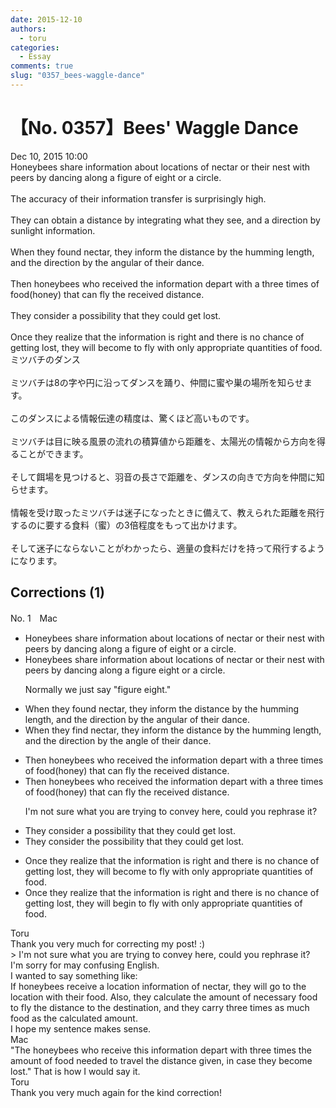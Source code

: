 ```yaml
---
date: 2015-12-10
authors:
  - toru
categories:
  - Essay
comments: true
slug: "0357_bees-waggle-dance"
---
```


# 【No. 0357】Bees' Waggle Dance
<div class="date">Dec 10, 2015 10:00</div>
<div id="post"><div id="body_show_ori">
Honeybees share information about locations of nectar or their nest with peers by dancing along a figure of eight or a circle.<br/><br/>The accuracy of their information transfer is surprisingly high.<br/><br/>They can obtain a distance by integrating what they see, and a direction by sunlight information.<br/><br/>When they found nectar, they inform the distance by the humming length, and the direction by the angular of their dance.<br/><br/>Then honeybees who received the information depart with a three times of food(honey) that can fly the received distance.<br/><br/>They consider a possibility that they could get lost.<br/><br/>Once they realize that the information is right and there is no chance of getting lost, they will become to fly with only appropriate quantities of food.
</div></div>

<!-- more -->

<div id="post_ja"><div id="body_show_mo">
ミツバチのダンス<br/><br/>ミツバチは8の字や円に沿ってダンスを踊り、仲間に蜜や巣の場所を知らせます。<br/><br/>このダンスによる情報伝達の精度は、驚くほど高いものです。<br/><br/>ミツバチは目に映る風景の流れの積算値から距離を、太陽光の情報から方向を得ることができます。<br/><br/>そして餌場を見つけると、羽音の長さで距離を、ダンスの向きで方向を仲間に知らせます。<br/><br/>情報を受け取ったミツバチは迷子になったときに備えて、教えられた距離を飛行するのに要する食料（蜜）の3倍程度をもって出かけます。<br/><br/>そして迷子にならないことがわかったら、適量の食料だけを持って飛行するようになります。
</div></div>

## Corrections (1)
<div id="block"><div class="first_name"> No. 1　<span class="just_name">Mac</span></div><div id="block2">
<ul class="correction_field">
<li class="incorrect">Honeybees share information about locations of nectar or their nest with peers by dancing along a figure of eight or a circle.</li>
<li class="corrected correct">
Honeybees share information about locations of nectar or their nest with peers by dancing along a figure eight or a circle.
<p class="correction_comment">Normally we just say "figure eight."</p>
</li>
</ul>
<ul class="correction_field">
<li class="incorrect">When they found nectar, they inform the distance by the humming length, and the direction by the angular of their dance.</li>
<li class="corrected correct">
When they <span class="f_red">find </span>nectar, they inform the distance by the humming length, and the direction by the <span class="f_red">angle </span>of their dance.
</li>
</ul>
<ul class="correction_field">
<li class="incorrect">Then honeybees who received the information depart with a three times of food(honey) that can fly the received distance.</li>
<li class="corrected correct">
Then honeybees who received the information depart with a three times of food(honey) that can fly the received distance.
<p class="correction_comment">I'm not sure what you are trying to convey here, could you rephrase it?</p>
</li>
</ul>
<ul class="correction_field">
<li class="incorrect">They consider a possibility that they could get lost.</li>
<li class="corrected correct">
They consider <span class="f_red">the </span>possibility that they could get lost.
</li>
</ul>
<ul class="correction_field">
<li class="incorrect">Once they realize that the information is right and there is no chance of getting lost, they will become to fly with only appropriate quantities of food.</li>
<li class="corrected correct">
Once they realize that the information is right and there is no chance of getting lost, they will <span class="f_red">begin </span>to fly with only appropriate quantities of food.
</li>
</ul>
</div><div class="name"><span class="just_name">Toru</span><br>
Thank you very much for correcting my post! :)<br/>&gt; I'm not sure what you are trying to convey here, could you rephrase it?<br/>I'm sorry for may confusing English.<br/>I wanted to say something like:<br/>If honeybees receive a location information of nectar, they will go to the location with their food. Also, they calculate the amount of necessary food to fly the distance to the destination, and they carry three times as much food as the calculated amount.<br/>I hope my sentence makes sense.
</div>
<div class="name"><span class="just_name">Mac</span><br>
"The honeybees who receive this information depart with three times the amount of food needed to travel the distance given, in case they become lost." That is how I would say it.
</div>
<div class="name"><span class="just_name">Toru</span><br>
Thank you very much again for the kind correction!
</div>
</div>
